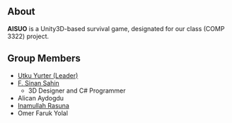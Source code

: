 About
-----
**AISUO** is a Unity3D-based survival game, designated for our class (COMP 3322) project.

Group Members
-------------
- [Utku Yurter (Leader)](https://utkuyurter.github.io)
- [F. Sinan Sahin](https://github.com/fsinan)
  * 3D Designer and C# Programmer
- Alican Aydogdu
- [Inamullah Rasuna](https://irasuna.github.io)
- Omer Faruk Yolal
